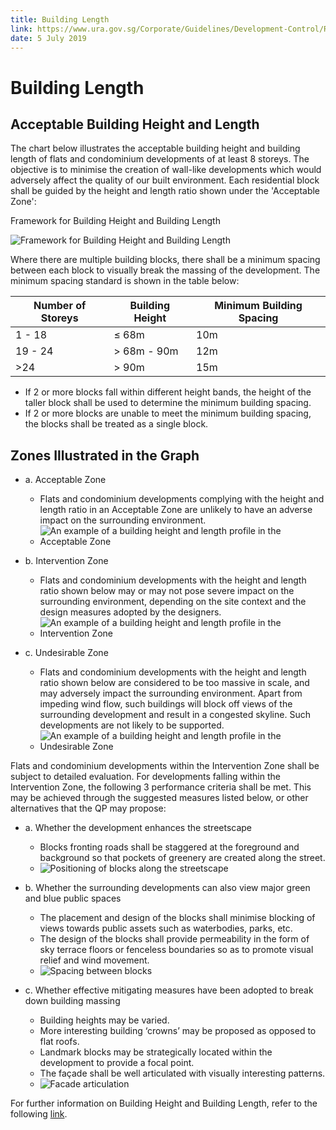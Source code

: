 ```yaml
---
title: Building Length
link: https://www.ura.gov.sg/Corporate/Guidelines/Development-Control/Residential/Flats-Condominiums/Building-Length
date: 5 July 2019
---
```


# Building Length

## Acceptable Building Height and Length

The chart below illustrates the acceptable building height and building length of flats and condominium developments of at least 8 storeys. The objective is to minimise the creation of wall-like developments which would adversely affect the quality of our built environment. Each residential block shall be guided by the height and length ratio shown under the 'Acceptable Zone':

Framework for Building Height and Building Length

![Framework for Building Height and Building Length](https://www.ura.gov.sg/-/media/Corporate/Guidelines/Development-control/Flats-Condominiums/BL1_Framework_Building_Height_Building_Length.png?h=80%25&w=80%25)

Where there are multiple building blocks, there shall be a minimum spacing between each block to visually break the massing of the development. The minimum spacing standard is shown in the table below:

| Number of Storeys | Building Height | Minimum Building Spacing |
| ----------------- | --------------- | ------------------------ |
| 1 - 18            | ≤ 68m           | 10m                      |
| 19 - 24           | > 68m - 90m     | 12m                      |
| >24               | > 90m           | 15m                      |

- If 2 or more blocks fall within different height bands, the height of the taller block shall be used to determine the minimum building spacing.
- If 2 or more blocks are unable to meet the minimum building spacing, the blocks shall be treated as a single block.

## Zones Illustrated in the Graph

- a. Acceptable Zone

  - Flats and condominium developments complying with the height and length ratio in an Acceptable Zone are unlikely to have an adverse impact on the surrounding environment.
  - ![An example of a building height and length profile in the Acceptable Zone](https://www.ura.gov.sg/-/media/Corporate/Guidelines/Development-control/Flats-Condominiums/BL2_Example_BH_LP_Acceptable_Zone.png?h=70%25&w=70%25)

- b. Intervention Zone

  - Flats and condominium developments with the height and length ratio shown below may or may not pose severe impact on the surrounding environment, depending on the site context and the design measures adopted by the designers.
  - ![An example of a building height and length profile in the Intervention Zone](https://www.ura.gov.sg/-/media/Corporate/Guidelines/Development-control/Flats-Condominiums/BL3_Example_BH_LP_Intervention_Zone.png?h=70%25&w=70%25)

- c. Undesirable Zone
  - Flats and condominium developments with the height and length ratio shown below are considered to be too massive in scale, and may adversely impact the surrounding environment. Apart from impeding wind flow, such buildings will block off views of the surrounding development and result in a congested skyline. Such developments are not likely to be supported.
  - ![An example of a building height and length profile in the Undesirable Zone](https://www.ura.gov.sg/-/media/Corporate/Guidelines/Development-control/Flats-Condominiums/BL4_Example_BH_LP_Undesirable_Zone.png?h=70%25&w=70%25)

Flats and condominium developments within the Intervention Zone shall be subject to detailed evaluation. For developments falling within the Intervention Zone, the following 3 performance criteria shall be met. This may be achieved through the suggested measures listed below, or other alternatives that the QP may propose:

- a. Whether the development enhances the streetscape

  - Blocks fronting roads shall be staggered at the foreground and background so that pockets of greenery are created along the street.
  - ![Positioning of blocks along the streetscape](https://www.ura.gov.sg/-/media/Corporate/Guidelines/Development-control/Flats-Condominiums/BL5_Positioning_Blocks.png?h=70%25&w=70%25)

- b. Whether the surrounding developments can also view major green and blue public spaces

  - The placement and design of the blocks shall minimise blocking of views towards public assets such as waterbodies, parks, etc.
  - The design of the blocks shall provide permeability in the form of sky terrace floors or fenceless boundaries so as to promote visual relief and wind movement.
  - ![Spacing between blocks](https://www.ura.gov.sg/-/media/Corporate/Guidelines/Development-control/Flats-Condominiums/BL6_Spacing_Blocks.png?h=70%25&w=70%25)

- c. Whether effective mitigating measures have been adopted to break down building massing
  - Building heights may be varied.
  - More interesting building ‘crowns’ may be proposed as opposed to flat roofs.
  - Landmark blocks may be strategically located within the development to provide a focal point.
  - The façade shall be well articulated with visually interesting patterns.
  - ![Facade articulation](https://www.ura.gov.sg/-/media/Corporate/Guidelines/Development-control/Flats-Condominiums/BL7_Facade_Articulation.png?h=60%25&w=60%25)

For further information on Building Height and Building Length, refer to the following [link](https://www.ura.gov.sg/Corporate/Guidelines/Development-Control/Residential/Flats-Condominiums/Building-Height).
